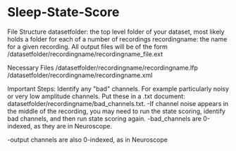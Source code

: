 # Sleep-State-Score

File Structure
datasetfolder: the top level folder of your dataset, most likely holds a folder for each of a number of recordings
recordingname: the name for a given recording.  All output files will be of the form /datasetfolder/recordingname/recordingname_file.ext

Necessary Files
/datasetfolder/recordingname/recordingname.lfp
/datasetfolder/recordingname/recordingname.xml

Important Steps:
Identify any "bad" channels.  For example particularly noisy or very low amplitude channels.  Put these in a .txt document: datasetfolder/recordingname/bad_channels.txt.
-If channel noise appears in the middle of the recording, you may need to run the state scoring, identify bad channels, and then run state scoring again.
-bad_channels are 0-indexed, as they are in Neuroscope.

-output channels are also 0-indexed, as in Neuroscope
